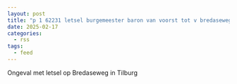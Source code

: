 ```yaml
---
layout: post
title: "p 1 62231 letsel burgemeester baron van voorst tot v bredaseweg burgemeester baron van voorst tot voorstweg tilburg"
date: 2025-02-17
categories: 
  - rss
tags: 
  - feed
---
```


Ongeval met letsel op Bredaseweg in Tilburg
